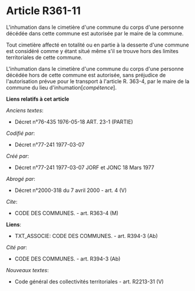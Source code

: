 # Article R361-11

L'inhumation dans le cimetière d'une commune du corps d'une personne décédée dans cette commune est autorisée par le maire de
la commune.

Tout cimetière affecté en totalité ou en partie à la desserte d'une commune est considéré comme y étant situé même s'il se
trouve hors des limites territoriales de cette commune.

L'inhumation dans le cimetière d'une commune du corps d'une personne décédée hors de cette commune est autorisée, sans
préjudice de l'autorisation prévue pour le transport à l'article R. 363-4, par le maire de la commune du lieu
d'inhumation[*compétence*].

**Liens relatifs à cet article**

_Anciens textes_:

  - Décret n°76-435 1976-05-18 ART. 23-1 (PARTIE)

_Codifié par_:

  - Décret n°77-241 1977-03-07

_Créé par_:

  - Décret n°77-241 1977-03-07 JORF et JONC 18 Mars 1977

_Abrogé par_:

  - Décret n°2000-318 du 7 avril 2000 - art. 4 (V)

_Cite_:

  - CODE DES COMMUNES. - art. R363-4 (M)

**Liens**:

  - TXT_ASSOCIE: CODE DES COMMUNES. - art. R394-3 (Ab)

_Cité par_:

  - CODE DES COMMUNES. - art. R394-3 (Ab)

_Nouveaux textes_:

  - Code général des collectivités territoriales - art. R2213-31 (V)
